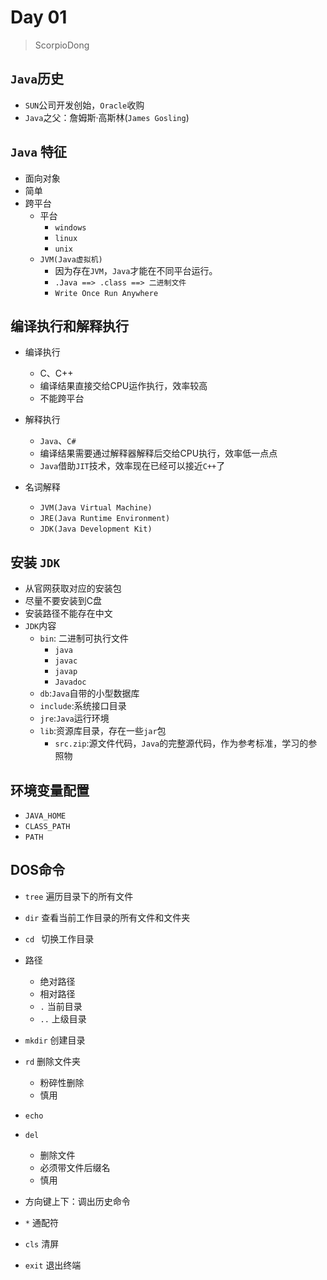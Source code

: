 # Day 01 

> ScorpioDong

## `Java`历史

- `SUN`公司开发创始，`Oracle`收购
- `Java`之父：詹姆斯·高斯林(`James Gosling`)

## `Java` 特征

- 面向对象
- 简单
- 跨平台
  - 平台
    - `windows`
    - `linux`
    - `unix`
  - `JVM(Java虚拟机)`
    - 因为存在`JVM`，`Java`才能在不同平台运行。
    - `.Java ==> .class ==> 二进制文件`
    - `Write Once Run Anywhere`

## 编译执行和解释执行

- 编译执行
  - C、C++
  - 编译结果直接交给CPU运作执行，效率较高
  - 不能跨平台
- 解释执行
  - `Java`、`C#`
  - 编译结果需要通过解释器解释后交给CPU执行，效率低一点点
  - `Java`借助`JIT`技术，效率现在已经可以接近`C++`了

- 名词解释
  - `JVM(Java Virtual Machine)`
  - `JRE(Java Runtime Environment)`
  - `JDK(Java Development Kit)`

## 安装 `JDK`

- 从官网获取对应的安装包
- 尽量不要安装到C盘
- 安装路径不能存在中文
- `JDK`内容
  - `bin`: 二进制可执行文件
    - `java`
    - `javac`
    - `javap`
    - `Javadoc`
  - `db`:`Java`自带的小型数据库
  - `include`:系统接口目录
  - `jre`:`Java`运行环境
  - `lib`:资源库目录，存在一些`jar`包
    - `src.zip`:源文件代码，`Java`的完整源代码，作为参考标准，学习的参照物

## 环境变量配置

- `JAVA_HOME`
- `CLASS_PATH`
- `PATH`

## DOS命令

- `tree` 遍历目录下的所有文件
- `dir` 查看当前工作目录的所有文件和文件夹
- `cd `  切换工作目录
- 路径
  - 绝对路径
  - 相对路径
  - `.` 当前目录
  - `..` 上级目录
- `mkdir` 创建目录
- `rd`  删除文件夹
  - 粉碎性删除
  - 慎用
- `echo`
- `del`
  - 删除文件
  - 必须带文件后缀名
  - 慎用
- 方向键上下：调出历史命令
- `*` 通配符
- `cls` 清屏

- `exit`  退出终端





